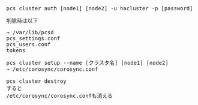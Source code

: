 <pre>
pcs cluster auth [node1] [node2] -u hacluster -p [password]
</pre>

削除時は以下
<pre>
⇒ /var/lib/pcsd
pcs_settings.conf
pcs_users.conf
tokens
</pre>

<pre>
pcs cluster setup --name [クラスタ名] [node1] [node2]
⇒ /etc/corosync/corosync.conf

pcs cluster destroy
すると
/etc/corosync/corosync.confも消える
</pre>

